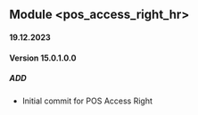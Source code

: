 ## Module <pos_access_right_hr>

#### 19.12.2023
#### Version 15.0.1.0.0
##### ADD
- Initial commit for POS Access Right
